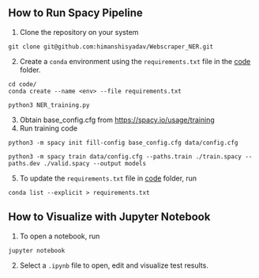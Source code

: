 ## How to Run Spacy Pipeline

1. Clone the repository on your system

```
git clone git@github.com:himanshisyadav/Webscraper_NER.git
```

2. Create a ```conda``` environment using the ```requirements.txt``` file in the [code](../code/) folder.
```
cd code/
conda create --name <env> --file requirements.txt
```
```
python3 NER_training.py
```

3. Obtain base_config.cfg from https://spacy.io/usage/training 
4. Run training code

```
python3 -m spacy init fill-config base_config.cfg data/config.cfg
```
```
python3 -m spacy train data/config.cfg --paths.train ./train.spacy --paths.dev ./valid.spacy --output models
```
5. To update the ```requirements.txt``` file in [code](code/) folder, run

```
conda list --explicit > requirements.txt
```

## How to Visualize with Jupyter Notebook

1. To open a notebook, run

```
jupyter notebook
```
2. Select a ```.ipynb``` file to open, edit and visualize test results.
